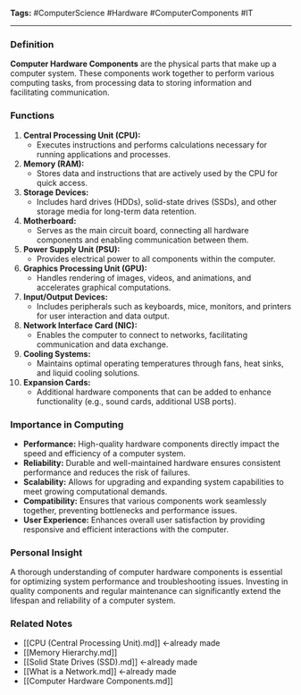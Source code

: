 **Tags:** #ComputerScience #Hardware #ComputerComponents #IT

---

### **Definition**

**Computer Hardware Components** are the physical parts that make up a computer system. These components work together to perform various computing tasks, from processing data to storing information and facilitating communication.

### **Functions**

1. **Central Processing Unit (CPU):**
    - Executes instructions and performs calculations necessary for running applications and processes.
2. **Memory (RAM):**
    - Stores data and instructions that are actively used by the CPU for quick access.
3. **Storage Devices:**
    - Includes hard drives (HDDs), solid-state drives (SSDs), and other storage media for long-term data retention.
4. **Motherboard:**
    - Serves as the main circuit board, connecting all hardware components and enabling communication between them.
5. **Power Supply Unit (PSU):**
    - Provides electrical power to all components within the computer.
6. **Graphics Processing Unit (GPU):**
    - Handles rendering of images, videos, and animations, and accelerates graphical computations.
7. **Input/Output Devices:**
    - Includes peripherals such as keyboards, mice, monitors, and printers for user interaction and data output.
8. **Network Interface Card (NIC):**
    - Enables the computer to connect to networks, facilitating communication and data exchange.
9. **Cooling Systems:**
    - Maintains optimal operating temperatures through fans, heat sinks, and liquid cooling solutions.
10. **Expansion Cards:**
    - Additional hardware components that can be added to enhance functionality (e.g., sound cards, additional USB ports).

### **Importance in Computing**

- **Performance:** High-quality hardware components directly impact the speed and efficiency of a computer system.
- **Reliability:** Durable and well-maintained hardware ensures consistent performance and reduces the risk of failures.
- **Scalability:** Allows for upgrading and expanding system capabilities to meet growing computational demands.
- **Compatibility:** Ensures that various components work seamlessly together, preventing bottlenecks and performance issues.
- **User Experience:** Enhances overall user satisfaction by providing responsive and efficient interactions with the computer.

### **Personal Insight**

A thorough understanding of computer hardware components is essential for optimizing system performance and troubleshooting issues. Investing in quality components and regular maintenance can significantly extend the lifespan and reliability of a computer system.

### **Related Notes**

- [[CPU (Central Processing Unit).md]] <-already made
- [[Memory Hierarchy.md]]
- [[Solid State Drives (SSD).md]] <-already made
- [[What is a Network.md]] <-already made
- [[Computer Hardware Components.md]]